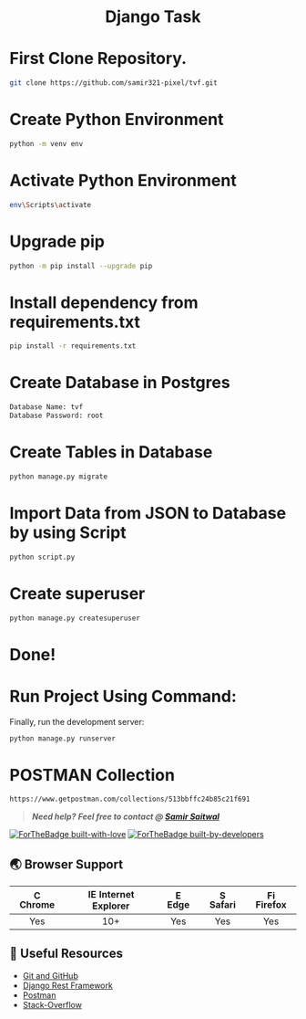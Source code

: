 <h1 align="center">Django Task</h1>

# First Clone Repository.

```bash
git clone https://github.com/samir321-pixel/tvf.git
```

# Create Python Environment

```bash
python -m venv env
```

# Activate Python Environment

```bash
env\Scripts\activate
```

# Upgrade pip

```bash
python -m pip install --upgrade pip
```

# Install dependency from requirements.txt

```bash
pip install -r requirements.txt
```

# Create Database in Postgres

```bash
Database Name: tvf
Database Password: root
```

# Create Tables in Database

```bash
python manage.py migrate
```

# Import Data from JSON to Database by using Script

```bash
python script.py
```



# Create superuser

```bash
python manage.py createsuperuser
```

# Done!

# Run Project Using Command:

Finally, run the development server:

```bash
python manage.py runserver
```

# POSTMAN Collection

```bash
https://www.getpostman.com/collections/513bbffc24b85c21f691
```

> **_Need help?_**
> **_Feel free to contact @ [Samir Saitwal](saitwalsamir@gmail.com)_**

[![ForTheBadge built-with-love](http://ForTheBadge.com/images/badges/built-with-love.svg)](https://github.com/samir321-pixel)
[![ForTheBadge built-by-developers](http://ForTheBadge.com/images/badges/built-by-developers.svg)](https://github.com/samir321-pixel)

## 🌏 Browser Support

| <img src="https://user-images.githubusercontent.com/1215767/34348387-a2e64588-ea4d-11e7-8267-a43365103afe.png" alt="Chrome" width="16px" height="16px" /> Chrome | <img src="https://user-images.githubusercontent.com/1215767/34348590-250b3ca2-ea4f-11e7-9efb-da953359321f.png" alt="IE" width="16px" height="16px" /> Internet Explorer | <img src="https://user-images.githubusercontent.com/1215767/34348380-93e77ae8-ea4d-11e7-8696-9a989ddbbbf5.png" alt="Edge" width="16px" height="16px" /> Edge | <img src="https://user-images.githubusercontent.com/1215767/34348394-a981f892-ea4d-11e7-9156-d128d58386b9.png" alt="Safari" width="16px" height="16px" /> Safari | <img src="https://user-images.githubusercontent.com/1215767/34348383-9e7ed492-ea4d-11e7-910c-03b39d52f496.png" alt="Firefox" width="16px" height="16px" /> Firefox |
| :---------: | :---------: | :---------: | :---------: | :---------: |
| Yes | 10+ | Yes | Yes | Yes |

## 📘 Useful Resources

- [Git and GitHub](https://www.digitalocean.com/community/tutorials/how-to-use-git-a-reference-guide)
- [Django Rest Framework](https://www.django-rest-framework.org/)
- [Postman](https://learning.postman.com/docs/getting-started/introduction/)
- [Stack-Overflow](https://stackoverflow.com/)


